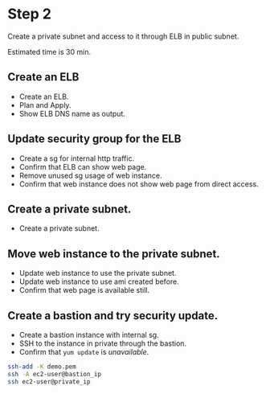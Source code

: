 # Step 2

Create a private subnet and access to it through ELB in public subnet.

Estimated time is 30 min.

## Create an ELB

* Create an ELB.
* Plan and Apply.
* Show ELB DNS name as output.

## Update security group for the ELB

* Create a sg for internal http traffic.
* Confirm that ELB can show web page.
* Remove unused sg usage of web instance.
* Confirm that web instance does not show web page from direct access.

## Create a private subnet.

* Create a private subnet.

## Move web instance to the private subnet.

* Update web instance to use the private subnet.
* Update web instance to use ami created before.
* Confirm that web page is available still.

## Create a bastion and try security update.

* Create a bastion instance with internal sg.
* SSH to the instance in private through the bastion.
* Confirm that ```yum update``` is *unavailable*.

```bash
ssh-add -K demo.pem
ssh -A ec2-user@bastion_ip
ssh ec2-user@private_ip
```